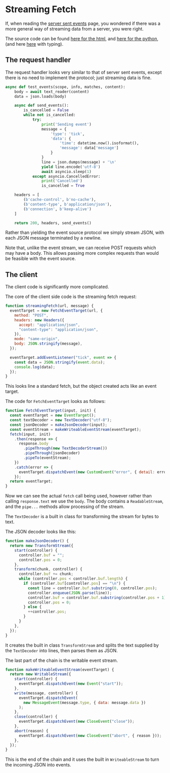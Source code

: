 # Streaming Fetch

If, when reading the [server sent events](server-sent-events.md) page, you
wondered if there was a more general way of streaming data from a server, you
were right.

The source code can be found
[here for the html](../examples/streaming_fetch.html),
and [here for the python](../examples/streaming_fetch_nt.py),
(and here [here](../examples/streaming_fetch.py) with typing).

## The request handler

The request handler looks very similar to that of server sent events, except
there is no need to implement the protocol; just streaming data is fine.

```python
async def test_events(scope, info, matches, content):
    body = await text_reader(content)
    data = json.loads(body)

    async def send_events():
        is_cancelled = False
        while not is_cancelled:
            try:
                print('Sending event')
                message = {
                    'type': 'tick',
                    'data': {
                        'time': datetime.now().isoformat(),
                        'message': data['message']
                    }
                }
                line = json.dumps(message) + '\n'
                yield line.encode('utf-8')
                await asyncio.sleep(1)
            except asyncio.CancelledError:
                print('Cancelled')
                is_cancelled = True

    headers = [
        (b'cache-control', b'no-cache'),
        (b'content-type', b'application/json'),
        (b'connection', b'keep-alive')
    ]

    return 200, headers, send_events()
```

Rather than yielding the event source protocol we simply stream JSON, with each
JSON message terminated by a newline.

Note that, unlike the event stream, we can receive POST requests which may
have a body. This allows passing more complex requests than would be feasible
with the event source.

## The client

The client code is significantly more complicated.

The core of the client side code is the streaming fetch request:

```javascript
function streamingFetch(url, message) {
  eventTarget = new FetchEventTarget(url, {
    method: "POST",
    headers: new Headers({
      accept: "application/json",
      "content-type": "application/json",
    }),
    mode: "same-origin",
    body: JSON.stringify(message),
  });

  eventTarget.addEventListener("tick", event => {
    const data = JSON.stringify(event.data);
    console.log(data);
  });
}
```

This looks line a standard fetch, but the object created acts like an event
target.

The code for `FetchEventTarget` looks as follows:

```javascript
function FetchEventTarget(input, init) {
  const eventTarget = new EventTarget();
  const textDecoder = new TextDecoder("utf-8");
  const jsonDecoder = makeJsonDecoder(input);
  const eventStream = makeWriteableEventStream(eventTarget);
  fetch(input, init)
    .then(response => {
      response.body
        .pipeThrough(new TextDecoderStream())
        .pipeThrough(jsonDecoder)
        .pipeTo(eventStream);
    })
    .catch(error => {
      eventTarget.dispatchEvent(new CustomEvent("error", { detail: error }));
    });
  return eventTarget;
}
```

Now we can see the actual `fetch` call being used, however rather than calling
`response.text` we use the `body`. The body contains a `ReadableStream`, and the
`pipe...` methods allow processing of the stream.

The `TextDecoder` is a built in class for transforming the stream for bytes to
text.

The JSON decoder looks like this:

```javascript
function makeJsonDecoder() {
  return new TransformStream({
    start(controller) {
      controller.buf = "";
      controller.pos = 0;
    },
    transform(chunk, controller) {
      controller.buf += chunk;
      while (controller.pos < controller.buf.length) {
        if (controller.buf[controller.pos] == "\n") {
          const line = controller.buf.substring(0, controller.pos);
          controller.enqueue(JSON.parse(line));
          controller.buf = controller.buf.substring(controller.pos + 1);
          controller.pos = 0;
        } else {
          ++controller.pos;
        }
      }
    },
  });
}
```

It creates the built in class `TransformStream` and splits the text supplied by
the `TextDecoder` into lines, then parses them as JSON.

The last part of the chain is the writable event stream.

```javascript
function makeWriteableEventStream(eventTarget) {
  return new WritableStream({
    start(controller) {
      eventTarget.dispatchEvent(new Event("start"));
    },
    write(message, controller) {
      eventTarget.dispatchEvent(
        new MessageEvent(message.type, { data: message.data })
      );
    },
    close(controller) {
      eventTarget.dispatchEvent(new CloseEvent("close"));
    },
    abort(reason) {
      eventTarget.dispatchEvent(new CloseEvent("abort", { reason }));
    },
  });
}
```

This is the end of the chain and it uses the built in `WriteableStream` to turn
the incoming JSON into events.
